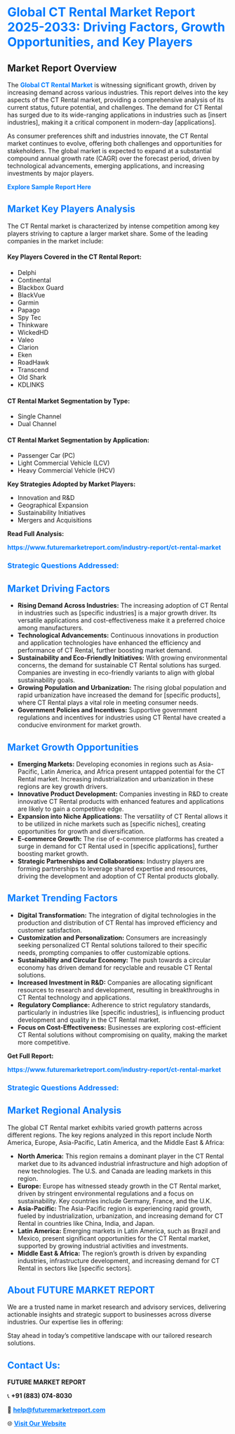 <h1 style="color: #007BFF;">Global CT Rental Market Report 2025-2033: Driving Factors, Growth Opportunities, and Key Players</h1>

<section id="overview">
<h2>Market Report Overview</h2>
<p>The <a href="https://www.futuremarketreport.com/industry-report/ct-rental-market" style="color: #007BFF; text-decoration: none;"><strong>Global CT Rental Market</strong></a> is witnessing significant growth, driven by increasing demand across various industries. This report delves into the key aspects of the CT Rental market, providing a comprehensive analysis of its current status, future potential, and challenges. The demand for CT Rental has surged due to its wide-ranging applications in industries such as [insert industries], making it a critical component in modern-day [applications].</p>
<p>As consumer preferences shift and industries innovate, the CT Rental market continues to evolve, offering both challenges and opportunities for stakeholders. The global market is expected to expand at a substantial compound annual growth rate (CAGR) over the forecast period, driven by technological advancements, emerging applications, and increasing investments by major players.</p>
</section>

<section id="overview">
<p><a href="https://www.futuremarketreport.com/request-sample/reportId=35228" style="color: #007BFF; text-decoration: none;"><strong>Explore Sample Report Here</strong></a></p>
</section>

<section id="key-players">
<h2 style="color: #007BFF;">Market Key Players Analysis</h2>
<p>The CT Rental market is characterized by intense competition among key players striving to capture a larger market share. Some of the leading companies in the market include:</p>
<h4>Key Players Covered in the CT Rental Report:</h4>
<ul><li>Delphi</li><li>Continental</li><li>Blackbox Guard</li><li>BlackVue</li><li>Garmin</li><li>Papago</li><li>Spy Tec</li><li>Thinkware</li><li>WickedHD</li><li>Valeo</li><li>Clarion</li><li>Eken</li><li>RoadHawk</li><li>Transcend</li><li>Old Shark</li><li>KDLINKS</li></ul>
<h4>CT Rental Market Segmentation by Type:</h4>
<ul><li>Single Channel</li><li>Dual Channel</li></ul>

<h4>CT Rental Market Segmentation by Application:</h4>
<ul><li>Passenger Car (PC)</li><li>Light Commercial Vehicle (LCV)</li><li>Heavy Commercial Vehicle (HCV)</li></ul>
<p><strong>Key Strategies Adopted by Market Players:</strong></p>
<ul>
<li>Innovation and R&D</li>
<li>Geographical Expansion</li>
<li>Sustainability Initiatives</li>
<li>Mergers and Acquisitions</li>
</ul>
</section>

<section>
<p><strong>Read Full Analysis: </strong></p><a href="https://www.futuremarketreport.com/industry-report/ct-rental-market" style="color: #007BFF; text-decoration: none;"><strong>https://www.futuremarketreport.com/industry-report/ct-rental-market</strong></a>
<h3 style="color: #007BFF;">Strategic Questions Addressed:</h3>
</section>

<section id="driving-factors">
<h2 style="color: #007BFF;">Market Driving Factors</h2>
<ul>
<li><strong>Rising Demand Across Industries:</strong> The increasing adoption of CT Rental in industries such as [specific industries] is a major growth driver. Its versatile applications and cost-effectiveness make it a preferred choice among manufacturers.</li>
<li><strong>Technological Advancements:</strong> Continuous innovations in production and application technologies have enhanced the efficiency and performance of CT Rental, further boosting market demand.</li>
<li><strong>Sustainability and Eco-Friendly Initiatives:</strong> With growing environmental concerns, the demand for sustainable CT Rental solutions has surged. Companies are investing in eco-friendly variants to align with global sustainability goals.</li>
<li><strong>Growing Population and Urbanization:</strong> The rising global population and rapid urbanization have increased the demand for [specific products], where CT Rental plays a vital role in meeting consumer needs.</li>
<li><strong>Government Policies and Incentives:</strong> Supportive government regulations and incentives for industries using CT Rental have created a conducive environment for market growth.</li>
</ul>
</section>

<section id="growth-opportunities">
<h2 style="color: #007BFF;">Market Growth Opportunities</h2>
<ul>
<li><strong>Emerging Markets:</strong> Developing economies in regions such as Asia-Pacific, Latin America, and Africa present untapped potential for the CT Rental market. Increasing industrialization and urbanization in these regions are key growth drivers.</li>
<li><strong>Innovative Product Development:</strong> Companies investing in R&D to create innovative CT Rental products with enhanced features and applications are likely to gain a competitive edge.</li>
<li><strong>Expansion into Niche Applications:</strong> The versatility of CT Rental allows it to be utilized in niche markets such as [specific niches], creating opportunities for growth and diversification.</li>
<li><strong>E-commerce Growth:</strong> The rise of e-commerce platforms has created a surge in demand for CT Rental used in [specific applications], further boosting market growth.</li>
<li><strong>Strategic Partnerships and Collaborations:</strong> Industry players are forming partnerships to leverage shared expertise and resources, driving the development and adoption of CT Rental products globally.</li>
</ul>
</section>

<section id="trending-factors">
<h2 style="color: #007BFF;">Market Trending Factors</h2>
<ul>
<li><strong>Digital Transformation:</strong> The integration of digital technologies in the production and distribution of CT Rental has improved efficiency and customer satisfaction.</li>
<li><strong>Customization and Personalization:</strong> Consumers are increasingly seeking personalized CT Rental solutions tailored to their specific needs, prompting companies to offer customizable options.</li>
<li><strong>Sustainability and Circular Economy:</strong> The push towards a circular economy has driven demand for recyclable and reusable CT Rental solutions.</li>
<li><strong>Increased Investment in R&D:</strong> Companies are allocating significant resources to research and development, resulting in breakthroughs in CT Rental technology and applications.</li>
<li><strong>Regulatory Compliance:</strong> Adherence to strict regulatory standards, particularly in industries like [specific industries], is influencing product development and quality in the CT Rental market.</li>
<li><strong>Focus on Cost-Effectiveness:</strong> Businesses are exploring cost-efficient CT Rental solutions without compromising on quality, making the market more competitive.</li>
</ul>
</section>

<section>
<p><strong>Get Full Report: </strong></p><a href="https://www.futuremarketreport.com/industry-report/ct-rental-market" style="color: #007BFF; text-decoration: none;"><strong>https://www.futuremarketreport.com/industry-report/ct-rental-market</strong></a>
<h3 style="color: #007BFF;">Strategic Questions Addressed:</h3>
</section>


<section id="regional-analysis">
<h2 style="color: #007BFF;">Market Regional Analysis</h2>
<p>The global CT Rental market exhibits varied growth patterns across different regions. The key regions analyzed in this report include North America, Europe, Asia-Pacific, Latin America, and the Middle East & Africa:</p>
<ul>
<li><strong>North America:</strong> This region remains a dominant player in the CT Rental market due to its advanced industrial infrastructure and high adoption of new technologies. The U.S. and Canada are leading markets in this region.</li>
<li><strong>Europe:</strong> Europe has witnessed steady growth in the CT Rental market, driven by stringent environmental regulations and a focus on sustainability. Key countries include Germany, France, and the U.K.</li>
<li><strong>Asia-Pacific:</strong> The Asia-Pacific region is experiencing rapid growth, fueled by industrialization, urbanization, and increasing demand for CT Rental in countries like China, India, and Japan.</li>
<li><strong>Latin America:</strong> Emerging markets in Latin America, such as Brazil and Mexico, present significant opportunities for the CT Rental market, supported by growing industrial activities and investments.</li>
<li><strong>Middle East & Africa:</strong> The region’s growth is driven by expanding industries, infrastructure development, and increasing demand for CT Rental in sectors like [specific sectors].</li>
</ul>
</section>

<footer>
<h2 style="color: #007BFF;">About FUTURE MARKET REPORT</h2>
<p>We are a trusted name in market research and advisory services, delivering actionable insights and strategic support to businesses across diverse industries. Our expertise lies in offering:</p>

<p>Stay ahead in today’s competitive landscape with our tailored research solutions.</p>

<h2 style="color: #007BFF;">Contact Us:</h2>
<p><strong>FUTURE MARKET REPORT</strong></p>
<p>📞 <strong>+91 (883) 074-8030</strong></p>
<p>📧 <strong><a href="mailto:help@futuremarketreport.com" style="color: #007BFF;">help@futuremarketreport.com</a></strong></p>
<p>🌐 <strong><a href="https://www.futuremarketreport.com/" style="color: #007BFF;">Visit Our Website</a></strong></p>
</footer>